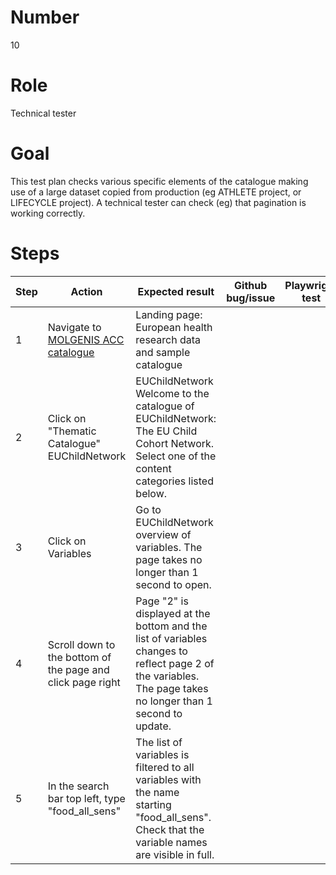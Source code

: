 # Number

10

# Role

Technical tester

# Goal

This test plan checks various specific elements of the catalogue making use of a large dataset copied from production (eg ATHLETE project, or LIFECYCLE project).  A technical tester can check (eg) that pagination is working correctly.

# Steps

| Step | Action | Expected result | Github bug/issue | Playwright test |
| -----| -------| ----------------| -----------------| ---------------- |
| 1 | Navigate to [MOLGENIS ACC catalogue](https://data-catalogue-acc.molgeniscloud.org/catalogue/ssr-catalogue) | Landing page: European health research data and sample catalogue | | |
| 2 |Click on "Thematic Catalogue" EUChildNetwork|EUChildNetwork Welcome to the catalogue of EUChildNetwork: The EU Child Cohort Network. Select one of the content categories listed below. | | |
| 3 |Click on Variables|Go to EUChildNetwork overview of variables. The page takes no longer than 1 second to open. | | |
| 4 |Scroll down to the bottom of the page and click page right|Page "2" is displayed at the bottom and the list of variables changes to reflect page 2 of the variables. The page takes no longer than 1 second to update. | | |
| 5 |In the search bar top left, type "food_all_sens"|The list of variables is filtered to all variables with the name starting "food_all_sens". Check that the variable names are visible in full. | | |
